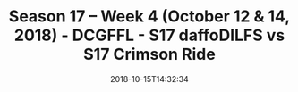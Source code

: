 ---
title: Season 17 – Week 4 (October 12 & 14, 2018) - DCGFFL - S17 daffoDILFS vs S17
  Crimson Ride
teams-score:
- team: _teams/s17-power-yellow.md
  score:
- team: _teams/s17-crimson.md
  score: 19
mvp: M. Rothschild (P. Yellow); B. McFarland (Crimson)
game-ball: P. Pham (P. Yellow); S. Brown (Crimson)
season: 17
week: 4
date: '2018-10-15T14:32:34'
pageid: season-17-week-4-october-12-14-2018-6702-vs-6691
---